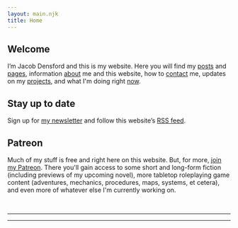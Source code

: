 ```yaml
---
layout: main.njk
title: Home
---
```


<div class="h-card">
  <a class="u-url" href="https://jacobdensford.com/" rel="me"/>
  <a href="https://post.lurk.org/@jacobdensford" rel="me"/>
  <a href="https://dice.camp/@cobb" rel="me"/>
  <a href="https://github.com/jacobdensford" rel="me"/>
  <a class="u-logo u-photo" href="/images/icon-full.png" rel="me"/>
  <a class="u-email" href="mailto:contact@jacobdensford.com" rel="me"></a>
</div>

<section>

## Welcome

I’m <span class="h-card" class="p-name">Jacob Densford</span> and this is my website. Here you will find my [posts](/posts/) and [pages](/pages/), information [about](/about/) me and this website, how to [contact](/contact/) me, updates on my [projects](/projects/), and what I'm doing right [now](/now/).

</section>

<section>

## Stay up to date

Sign up for [my newsletter](/newsletter) and follow this website’s [RSS feed](/feed.xml).

</section>

<section>

## Patreon

Much of my stuff is free and right here on this website. But, for more, [join my Patreon](https://www.patreon.com/cobbland/). There you'll gain access to some short and long-form fiction (including previews of my upcoming novel), more tabletop roleplaying game content (adventures, mechanics, procedures, maps, systems, et cetera), and even more of whatever else I'm currently working on.

</section>

<br>
<hr/>

<section class='section woodpanel' id='woodpanel'>
  <div class='content'>
    <script type="text/javascript" src='https://woodpaneled.org/scripts/onionring-variables.js'></script>
    <script type="text/javascript" src="https://woodpaneled.org/scripts/onionring-widget.js"></script>
  </div>
</section>

<hr/>